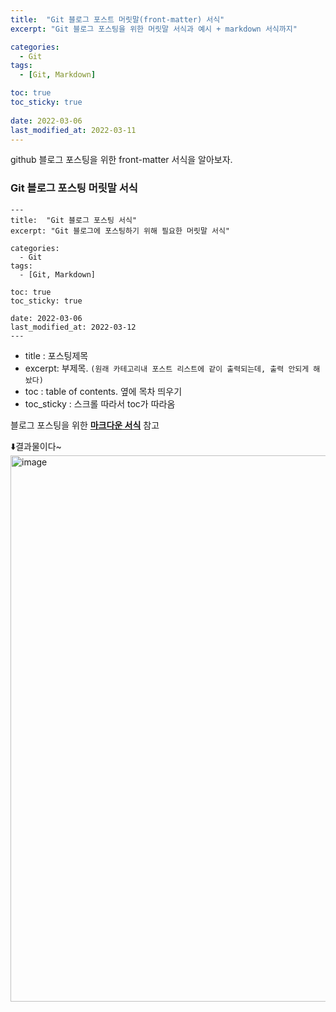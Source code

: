 ```yaml
---
title:  "Git 블로그 포스트 머릿말(front-matter) 서식"
excerpt: "Git 블로그 포스팅을 위한 머릿말 서식과 예시 + markdown 서식까지"

categories:
  - Git
tags:
  - [Git, Markdown]

toc: true
toc_sticky: true
 
date: 2022-03-06
last_modified_at: 2022-03-11
---
```



github 블로그 포스팅을 위한 front-matter 서식을 알아보자.

### Git 블로그 포스팅 머릿말 서식
```
---
title:  "Git 블로그 포스팅 서식"
excerpt: "Git 블로그에 포스팅하기 위해 필요한 머릿말 서식"

categories:
  - Git
tags:
  - [Git, Markdown]

toc: true
toc_sticky: true
 
date: 2022-03-06
last_modified_at: 2022-03-12
---
```

- title : 포스팅제목
- excerpt: 부제목. 
`(원래 카테고리내 포스트 리스트에 같이 출력되는데, 출력 안되게 해놨다)`
- toc : table of contents. 옆에 목차 띄우기
- toc_sticky : 스크롤 따라서 toc가 따라옴

 블로그 포스팅을 위한 [__마크다운 서식__](https://velog.io/@yuuuye/velog-%EB%A7%88%ED%81%AC%EB%8B%A4%EC%9A%B4MarkDown-%EC%9E%91%EC%84%B1%EB%B2%95) 참고

⬇️결과물이다~
<img width="874" alt="image" src="https://user-images.githubusercontent.com/48314521/156925818-9886ebbb-75b6-4cc3-9798-7631155d8d17.png">